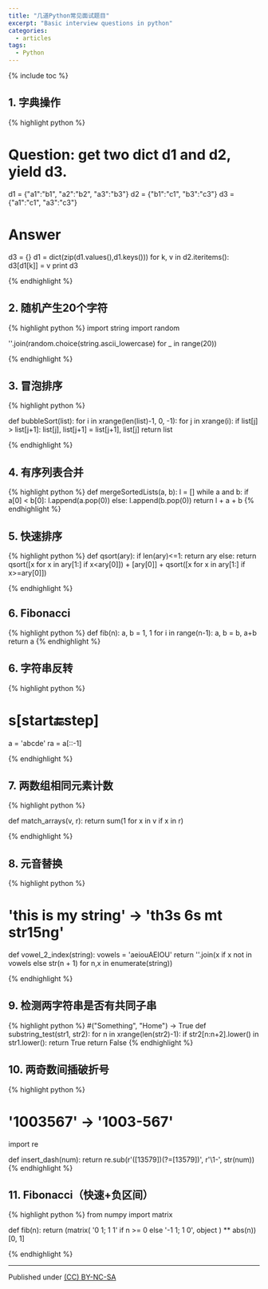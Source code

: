 ```yaml
---
title: "几道Python常见面试题目"
excerpt: "Basic interview questions in python"
categories:
  - articles
tags:
  - Python
---
```


{% include toc %}

## 1. 字典操作

{% highlight python %}
# Question: get two dict d1 and d2, yield d3.
d1 = {"a1":"b1", "a2":"b2", "a3":"b3"}
d2 = {"b1":"c1", "b3":"c3"}
d3 = {"a1":"c1", "a3":"c3"}

# Answer
d3 = {}
d1 = dict(zip(d1.values(),d1.keys()))
for k, v in d2.iteritems():
	d3[d1[k]] = v
print d3

{% endhighlight %}

## 2. 随机产生20个字符
{% highlight python %}
import string
import random

''.join(random.choice(string.ascii_lowercase) for _ in range(20))

{% endhighlight %}

## 3. 冒泡排序
{% highlight python %}

def bubbleSort(list):
	for i in xrange(len(list)-1, 0, -1):
		for j in xrange(i):
			if list[j] > list[j+1]:
				list[j], list[j+1] = list[j+1], list[j]
	return list

{% endhighlight %}

## 4. 有序列表合并
{% highlight python %}
def mergeSortedLists(a, b):
    l = []
    while a and b:
        if a[0] < b[0]:
            l.append(a.pop(0))
        else:
            l.append(b.pop(0))
    return l + a + b
{% endhighlight %}

## 5. 快速排序
{% highlight python %}
def qsort(ary):
	if len(ary)<=1:
		return ary
	else:
		return qsort([x for x in ary[1:] if x<ary[0]]) + [ary[0]] + qsort([x for x in ary[1:] if x>=ary[0]])
	
{% endhighlight %}

## 6. Fibonacci
{% highlight python %}
def fib(n):
	a, b = 1, 1
	for i in range(n-1):
		a, b = b, a+b
	return a
{% endhighlight %}

## 6. 字符串反转
{% highlight python %}
# s[start:end:step]

a = 'abcde'
ra = a[::-1]

{% endhighlight %}

## 7. 两数组相同元素计数
{% highlight python %}

def match_arrays(v, r):
    return sum(1 for x in v if x in r)

{% endhighlight %}

## 8. 元音替换
{% highlight python %}
# 'this is my string' -> 'th3s 6s mt str15ng'
def vowel_2_index(string):
    vowels = 'aeiouAEIOU'
    return ''.join(x if x not in vowels else str(n + 1) for n,x in enumerate(string))

{% endhighlight %}

## 9. 检测两字符串是否有共同子串
{% highlight python %}
#("Something", "Home") -> True
def substring_test(str1, str2):
    for n in xrange(len(str2)-1):
        if str2[n:n+2].lower() in str1.lower():
            return True
    return False
{% endhighlight %}

## 10. 两奇数间插破折号
{% highlight python %}
# '1003567' -> '1003-567'
import re

def insert_dash(num):
    return re.sub(r'([13579])(?=[13579])', r'\1-', str(num))
{% endhighlight %}

## 11. Fibonacci（快速+负区间）
{% highlight python %}
from numpy import matrix

def fib(n):
    return (matrix(
        '0 1; 1 1' if n >= 0 else '-1 1; 1 0', object
        ) ** abs(n))[0, 1]

{% endhighlight %}



---
Published under <a rel="license" href="http://creativecommons.org/licenses/by-nc-sa/3.0/">(CC) BY-NC-SA </a>
